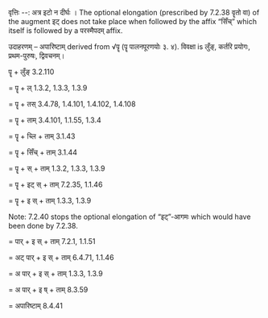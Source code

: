 

वृत्तिः --: अत्र इटो न दीर्घः । The optional elongation (prescribed by 7.2.38 वॄतो वा) of the augment इट् does not take place when followed by the affix “सिँच्” which itself is followed by a परस्मैपदम् affix.


उदाहरणम् – अपारिष्टाम् derived from √पॄ (पॄ पालनपूरणयोः ३. ४). विवक्षा is लुँङ्, कर्तरि प्रयोगः, प्रथम-पुरुषः, द्विवचनम्।


पॄ + लुँङ् 3.2.110

= पॄ + ल् 1.3.2, 1.3.3, 1.3.9

= पॄ + तस् 3.4.78, 1.4.101, 1.4.102, 1.4.108

= पॄ + ताम् 3.4.101, 1.1.55, 1.3.4

= पॄ + च्लि + ताम् 3.1.43

= पॄ + सिँच् + ताम् 3.1.44

= पॄ + स् + ताम् 1.3.2, 1.3.3, 1.3.9

= पॄ + इट् स् + ताम् 7.2.35, 1.1.46

= पॄ + इ स् + ताम् 1.3.3, 1.3.9

Note: 7.2.40 stops the optional elongation of “इट्”-आगमः which would have been done by 7.2.38.

= पार् + इ स् + ताम् 7.2.1, 1.1.51

= अट् पार् + इ स् + ताम् 6.4.71, 1.1.46

= अ पार् + इ स् + ताम् 1.3.3, 1.3.9

= अ पार् + इ ष् + ताम् 8.3.59

= अपारिष्टाम् 8.4.41


